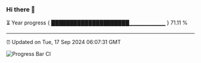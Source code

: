 ### Hi there 👋

⏳ Year progress { █████████████████████▁▁▁▁▁▁▁▁▁ } 71.11 %

---

⏰ Updated on Tue, 17 Sep 2024 06:07:31 GMT

![Progress Bar CI](https://github.com/EinsPommes/EinsPommes/blob/main/.github/workflows/main.yml)
